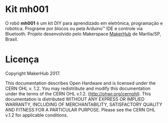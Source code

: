 Kit mh001
========

O robô **mh001** é um kit DIY para aprendizado em eletrônica, programação e robótica. Programe por blocos ou pela Arduino™ IDE e controle via Bluetooth. Projeto desenvolvido pelo Makerspace [MakerHub](http://makerhub.com.br/) de Marília/SP, Brasil.


# Licença

Copyright MakerHub 2017.

This documentation describes Open Hardware and is licensed under the CERN OHL v. 1.2.
You may redistribute and modify this documentation under the terms of the CERN OHL v.1.2. (http://ohwr.org/cernohl). This documentation is distributed WITHOUT ANY EXPRESS OR IMPLIED WARRANTY, INCLUDING OF MERCHANTABILITY, SATISFACTORY QUALITY AND FITNESS FOR A PARTICULAR PURPOSE. Please see the CERN OHL v.1.2 for applicable conditions.
